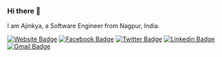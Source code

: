 ### Hi there 👋

I am Ajinkya, a Software Engineer from Nagpur, India.

[![Website Badge](https://img.shields.io/badge/-Website-purple?style=?style=flat-square&logo=google%20chrome&logoColor=white&link=https://ajinkyabawaskar.hithub.io)](https://ajinkyabawaskar.github.io) [![Facebook Badge](https://img.shields.io/badge/-Ajinkya%20Bawaskar-blue?style=flat-circle&logo=facebook&logoColor=white&link=https://www.facebook.com/ajinkyabawaskar.5)](https://www.facebook.com/ajinkyabawaskar.5) [![Twitter Badge](https://img.shields.io/badge/-ajinkyabawaskar-1ca0f1?style=flat-square&logo=twitter&logoColor=white&link=https://twitter.com/ajinkyabawaskar)](https://twitter.com/ajinkyabawaskar)  [![Linkedin Badge](https://img.shields.io/badge/ajinkyabawaskar-blue?style=flat-square&logo=Linkedin&logoColor=white&link=https://www.linkedin.com/in/ajinkyabawaskar//)](https://www.linkedin.com/in/ajinkyabawaskar/) [![Gmail Badge](https://img.shields.io/badge/-ajinkyabawaskar2@gmail.com-c14438?style=flat-square&logo=Gmail&logoColor=white&link=mailto:ajinkyabawaskar2@gmail.com)](mailto:ajinkyabawaskar2@gmail.com) 
